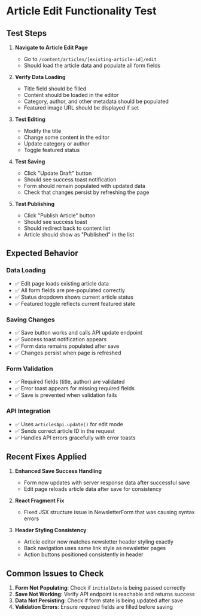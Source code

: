 # Article Edit Functionality Test

## Test Steps

1. **Navigate to Article Edit Page**
   - Go to `/content/articles/[existing-article-id]/edit`
   - Should load the article data and populate all form fields

2. **Verify Data Loading**
   - Title field should be filled
   - Content should be loaded in the editor
   - Category, author, and other metadata should be populated
   - Featured image URL should be displayed if set

3. **Test Editing**
   - Modify the title
   - Change some content in the editor
   - Update category or author
   - Toggle featured status

4. **Test Saving**
   - Click "Update Draft" button
   - Should see success toast notification
   - Form should remain populated with updated data
   - Check that changes persist by refreshing the page

5. **Test Publishing**
   - Click "Publish Article" button  
   - Should see success toast
   - Should redirect back to content list
   - Article should show as "Published" in the list

## Expected Behavior

### Data Loading
- ✅ Edit page loads existing article data
- ✅ All form fields are pre-populated correctly
- ✅ Status dropdown shows current article status
- ✅ Featured toggle reflects current featured state

### Saving Changes
- ✅ Save button works and calls API update endpoint
- ✅ Success toast notification appears
- ✅ Form data remains populated after save
- ✅ Changes persist when page is refreshed

### Form Validation
- ✅ Required fields (title, author) are validated
- ✅ Error toast appears for missing required fields
- ✅ Save is prevented when validation fails

### API Integration
- ✅ Uses `articlesApi.update()` for edit mode
- ✅ Sends correct article ID in the request
- ✅ Handles API errors gracefully with error toasts

## Recent Fixes Applied

1. **Enhanced Save Success Handling**
   - Form now updates with server response data after successful save
   - Edit page reloads article data after save for consistency

2. **React Fragment Fix**
   - Fixed JSX structure issue in NewsletterForm that was causing syntax errors

3. **Header Styling Consistency**
   - Article editor now matches newsletter header styling exactly
   - Back navigation uses same link style as newsletter pages
   - Action buttons positioned consistently in header

## Common Issues to Check

1. **Form Not Populating**: Check if `initialData` is being passed correctly
2. **Save Not Working**: Verify API endpoint is reachable and returns success
3. **Data Not Persisting**: Check if form state is being updated after save
4. **Validation Errors**: Ensure required fields are filled before saving
